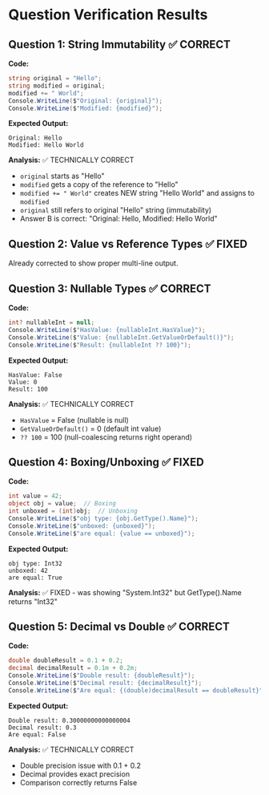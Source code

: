 # Question Verification Results

## Question 1: String Immutability ✅ CORRECT
**Code:**
```csharp
string original = "Hello";
string modified = original;
modified += " World";
Console.WriteLine($"Original: {original}");
Console.WriteLine($"Modified: {modified}");
```

**Expected Output:** 
```
Original: Hello
Modified: Hello World
```

**Analysis:** ✅ TECHNICALLY CORRECT
- `original` starts as "Hello"
- `modified` gets a copy of the reference to "Hello"
- `modified += " World"` creates NEW string "Hello World" and assigns to `modified`
- `original` still refers to original "Hello" string (immutability)
- Answer B is correct: "Original: Hello, Modified: Hello World"

## Question 2: Value vs Reference Types ✅ FIXED
Already corrected to show proper multi-line output.

## Question 3: Nullable Types ✅ CORRECT
**Code:**
```csharp
int? nullableInt = null;
Console.WriteLine($"HasValue: {nullableInt.HasValue}");
Console.WriteLine($"Value: {nullableInt.GetValueOrDefault()}");
Console.WriteLine($"Result: {nullableInt ?? 100}");
```
**Expected Output:** 
```
HasValue: False
Value: 0
Result: 100
```
**Analysis:** ✅ TECHNICALLY CORRECT
- `HasValue` = False (nullable is null)
- `GetValueOrDefault()` = 0 (default int value)
- `?? 100` = 100 (null-coalescing returns right operand)

## Question 4: Boxing/Unboxing ✅ FIXED
**Code:**
```csharp
int value = 42;
object obj = value;  // Boxing
int unboxed = (int)obj;  // Unboxing
Console.WriteLine($"obj type: {obj.GetType().Name}");
Console.WriteLine($"unboxed: {unboxed}");
Console.WriteLine($"are equal: {value == unboxed}");
```
**Expected Output:** 
```
obj type: Int32
unboxed: 42
are equal: True
```
**Analysis:** ✅ FIXED - was showing "System.Int32" but GetType().Name returns "Int32"

## Question 5: Decimal vs Double ✅ CORRECT
**Code:**
```csharp
double doubleResult = 0.1 + 0.2;
decimal decimalResult = 0.1m + 0.2m;
Console.WriteLine($"Double result: {doubleResult}");
Console.WriteLine($"Decimal result: {decimalResult}");
Console.WriteLine($"Are equal: {(double)decimalResult == doubleResult}");
```
**Expected Output:** 
```
Double result: 0.30000000000000004
Decimal result: 0.3
Are equal: False
```
**Analysis:** ✅ TECHNICALLY CORRECT
- Double precision issue with 0.1 + 0.2
- Decimal provides exact precision
- Comparison correctly returns False

